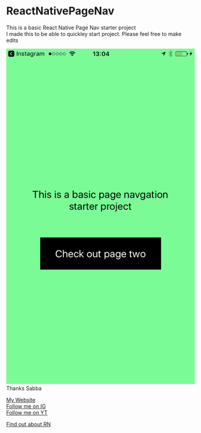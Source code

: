 # ReactNativePageNav
This is a basic React Native Page Nav starter project<br />
I made this to be able to quickley start project. Please feel free to make edits


![ScreenShot](/screen.PNG)<br />
Thanks Sabba<br />


[My Website](http://sabbakeynejad.co.uk/#/)<br />
[Follow me on IG](https://www.instagram.com/sab8a)<br />
[Follow me on YT](https://www.youtube.com/channel/UCSGlYKPZ6abc95xGEvOyY0g)<br />

[Find out about RN](https://facebook.github.io/react-native/)
